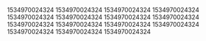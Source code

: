1534970024324
1534970024324
1534970024324
1534970024324
1534970024324
1534970024324
1534970024324
1534970024324
1534970024324
1534970024324
1534970024324
1534970024324
1534970024324
1534970024324
1534970024324